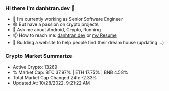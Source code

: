 ### Hi there I'm danhtran.dev 👋

- 🔭 I’m currently working as Senior Software Engineer
- 😄 But have a passion on crypto projects
- 💬 Ask me about Android, Crypto, Running 
- 📫 How to reach me: <a href="https://danhtran.dev" target="_blank">danhtran.dev</a> or <a href="Developer-Resume.pdf" target="_blank">my Resume</a>
- 🌱 Building a website to help people find their dream house (updating ...)

### Crypto Market Summarize
- Active Crypto: 13269
- % Market Cap: BTC 37.97% | ETH 17.75% | BNB 4.58%
- Total Market Cap Changed 24h: -2.33%
- Updated At: 10/28/2022, 9:21:22 AM
